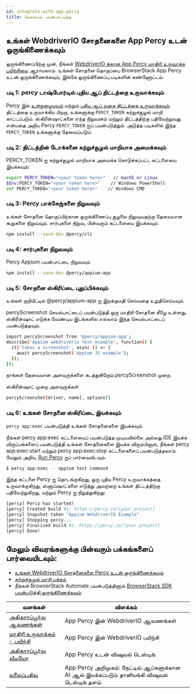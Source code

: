 ```yaml
---
id: integrate-with-app-percy
title: மொபைல் பயன்பாட்டிற்கு
---
```


## உங்கள் WebdriverIO சோதனைகளை App Percy உடன் ஒருங்கிணைக்கவும்

ஒருங்கிணைப்பிற்கு முன், நீங்கள் [WebdriverIO க்கான App Percy மாதிரி உருவாக்க பயிற்சியை](https://www.browserstack.com/docs/app-percy/sample-build/webdriverio-javascript/?utm_source=webdriverio&utm_medium=partnered&utm_campaign=documentation) ஆராயலாம்.
உங்கள் சோதனை தொகுப்பை BrowserStack App Percy உடன் ஒருங்கிணைக்கவும், இங்கே ஒருங்கிணைப்பு படிகளின் கண்ணோட்டம்:

### படி 1: percy டாஷ்போர்டில் புதிய ஆப் திட்டத்தை உருவாக்கவும்

Percy இல் [உள்நுழையவும்](https://percy.io/signup/?utm_source=webdriverio&utm_medium=partnered&utm_campaign=documentation) மற்றும் [புதிய ஆப் வகை திட்டத்தை உருவாக்கவும்](https://www.browserstack.com/docs/app-percy/get-started/create-project/?utm_source=webdriverio&utm_medium=partnered&utm_campaign=documentation). திட்டத்தை உருவாக்கிய பிறகு, உங்களுக்கு `PERCY_TOKEN` சுற்றுச்சூழல் மாறி காட்டப்படும். ஸ்கிரீன்ஷாட்களை எந்த நிறுவனம் மற்றும் திட்டத்திற்கு பதிவேற்றுவது என்பதை அறிய Percy `PERCY_TOKEN` ஐப் பயன்படுத்தும். அடுத்த படிகளில் இந்த `PERCY_TOKEN` உங்களுக்கு தேவைப்படும்.

### படி 2: திட்டத்தின் டோக்கனை சுற்றுச்சூழல் மாறியாக அமைக்கவும்

PERCY_TOKEN ஐ சுற்றுச்சூழல் மாறியாக அமைக்க கொடுக்கப்பட்ட கட்டளையை இயக்கவும்:

```sh
export PERCY_TOKEN="<your token here>"   // macOS or Linux
$Env:PERCY_TOKEN="<your token here>"    // Windows PowerShell
set PERCY_TOKEN="<your token here>"    // Windows CMD
```

### படி 3: Percy பாக்கேஜ்களை நிறுவவும்

உங்கள் சோதனை தொகுப்பிற்கான ஒருங்கிணைப்பு சூழலை நிறுவுவதற்கு தேவையான கூறுகளை நிறுவவும்.
சார்புகளை நிறுவ, பின்வரும் கட்டளையை இயக்கவும்:

```sh
npm install --save-dev @percy/cli
```

### படி 4: சார்புகளை நிறுவவும்

Percy Appium பயன்பாட்டை நிறுவவும்

```sh
npm install --save-dev @percy/appium-app
```

### படி 5: சோதனை ஸ்கிரிப்டை புதுப்பிக்கவும்
உங்கள் குறியீட்டில் @percy/appium-app ஐ இறக்குமதி செய்வதை உறுதிசெய்யவும்.

percyScreenshot செயல்பாட்டைப் பயன்படுத்தி ஒரு மாதிரி சோதனை கீழே உள்ளது. ஸ்கிரீன்ஷாட் எடுக்க வேண்டிய இடங்களில் எல்லாம் இந்த செயல்பாட்டைப் பயன்படுத்தவும்.

```sh
import percyScreenshot from '@percy/appium-app';
describe('Appium webdriverio test example', function() {
  it('takes a screenshot', async () => {
    await percyScreenshot('Appium JS example');
  });
});
```
நாங்கள் தேவையான அளவுருக்களை கடத்துகிறோம்.percyScreenshot முறை.

ஸ்கிரீன்ஷாட் முறை அளவுருக்கள்:

```sh
percyScreenshot(driver, name[, options])
```
### படி 6: உங்கள் சோதனை ஸ்கிரிப்டை இயக்கவும்

`percy app:exec` பயன்படுத்தி உங்கள் சோதனைகளை இயக்கவும்.

நீங்கள் percy app:exec கட்டளையைப் பயன்படுத்த முடியவில்லை அல்லது IDE இயக்க விருப்பங்களைப் பயன்படுத்தி உங்கள் சோதனைகளை இயக்க விரும்பினால், நீங்கள் percy app:exec:start மற்றும் percy app:exec:stop கட்டளைகளைப் பயன்படுத்தலாம். மேலும் அறிய, [Run Percy](https://www.browserstack.com/docs/app-percy/references/commands/?utm_source=webdriverio&utm_medium=partnered&utm_campaign=documentation) ஐப் பார்வையிடவும்.

```sh
$ percy app:exec -- appium test command
```
இந்த கட்டளை Percy ஐ தொடங்குகிறது, ஒரு புதிய Percy உருவாக்கத்தை உருவாக்குகிறது, ஸ்னாப்ஷாட்களை எடுத்து அவற்றை உங்கள் திட்டத்திற்கு பதிவேற்றுகிறது, மற்றும் Percy ஐ நிறுத்துகிறது:


```sh
[percy] Percy has started!
[percy] Created build #1: https://percy.io/[your-project]
[percy] Snapshot taken "Appium WebdriverIO Example"
[percy] Stopping percy...
[percy] Finalized build #1: https://percy.io/[your-project]
[percy] Done!
```

## மேலும் விவரங்களுக்கு பின்வரும் பக்கங்களைப் பார்வையிடவும்:
- [உங்கள் WebdriverIO சோதனைகளை Percy உடன் ஒருங்கிணைக்கவும்](https://www.browserstack.com/docs/app-percy/integrate/webdriverio-javascript/?utm_source=webdriverio&utm_medium=partnered&utm_campaign=documentation)
- [சுற்றுச்சூழல் மாறி பக்கம்](https://www.browserstack.com/docs/app-percy/get-started/set-env-var/?utm_source=webdriverio&utm_medium=partnered&utm_campaign=documentation)
- நீங்கள் BrowserStack Automate பயன்படுத்தினால் [BrowserStack SDK பயன்படுத்தி ஒருங்கிணைக்கவும்](https://www.browserstack.com/docs/app-percy/integrate-bstack-sdk/webdriverio/?utm_source=webdriverio&utm_medium=partnered&utm_campaign=documentation).


| வளங்கள்                                                                                                                                                            | விளக்கம்                       |
|---------------------------------------------------------------------------------------------------------------------------------------------------------------------|-----------------------------------|
| [அதிகாரப்பூர்வ ஆவணங்கள்](https://www.browserstack.com/docs/app-percy/integrate/webdriverio-javascript/?utm_source=webdriverio&utm_medium=partnered&utm_campaign=documentation)             | App Percy இன் WebdriverIO ஆவணங்கள் |
| [மாதிரி உருவாக்கம் - பயிற்சி](https://www.browserstack.com/docs/app-percy/sample-build/webdriverio-javascript/?utm_source=webdriverio&utm_medium=partnered&utm_campaign=documentation) | App Percy இன் WebdriverIO பயிற்சி      |
| [அதிகாரப்பூர்வ வீடியோ](https://youtu.be/a4I_RGFdwvc/?utm_source=webdriverio&utm_medium=partnered&utm_campaign=documentation)                                              | App Percy உடன் விஷுவல் டெஸ்டிங்         |
| [வலைப்பதிவு](https://www.browserstack.com/blog/product-launch-app-percy/?utm_source=webdriverio&utm_medium=partnered&utm_campaign=documentation)                    | App Percy அறிமுகம்: நேட்டிவ் ஆப்களுக்கான AI ஆல் இயக்கப்படும் தானியங்கி விஷுவல் டெஸ்டிங் தளம்    |